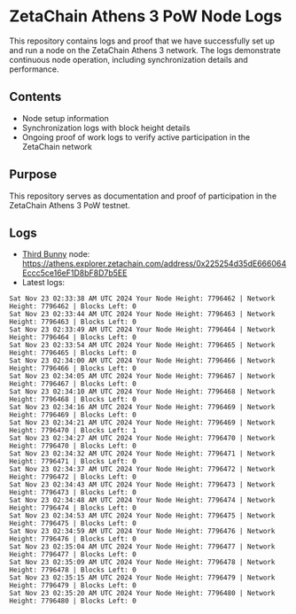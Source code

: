 # ZetaChain Athens 3 PoW Node Logs
This repository contains logs and proof that we have successfully set up and run a node on the ZetaChain Athens 3 network. The logs demonstrate continuous node operation, including synchronization details and performance.

## Contents
- Node setup information
- Synchronization logs with block height details
- Ongoing proof of work logs to verify active participation in the ZetaChain network

## Purpose
This repository serves as documentation and proof of participation in the ZetaChain Athens 3 PoW testnet.

## Logs

- [Third Bunny](https://thirdbunny.xyz/) node: https://athens.explorer.zetachain.com/address/0x225254d35dE666064Eccc5ce16eF1D8bF8D7b5EE
- Latest logs:
```
Sat Nov 23 02:33:38 AM UTC 2024 Your Node Height: 7796462 | Network Height: 7796462 | Blocks Left: 0
Sat Nov 23 02:33:44 AM UTC 2024 Your Node Height: 7796463 | Network Height: 7796463 | Blocks Left: 0
Sat Nov 23 02:33:49 AM UTC 2024 Your Node Height: 7796464 | Network Height: 7796464 | Blocks Left: 0
Sat Nov 23 02:33:54 AM UTC 2024 Your Node Height: 7796465 | Network Height: 7796465 | Blocks Left: 0
Sat Nov 23 02:34:00 AM UTC 2024 Your Node Height: 7796466 | Network Height: 7796466 | Blocks Left: 0
Sat Nov 23 02:34:05 AM UTC 2024 Your Node Height: 7796467 | Network Height: 7796467 | Blocks Left: 0
Sat Nov 23 02:34:10 AM UTC 2024 Your Node Height: 7796468 | Network Height: 7796468 | Blocks Left: 0
Sat Nov 23 02:34:16 AM UTC 2024 Your Node Height: 7796469 | Network Height: 7796469 | Blocks Left: 0
Sat Nov 23 02:34:21 AM UTC 2024 Your Node Height: 7796469 | Network Height: 7796470 | Blocks Left: 1
Sat Nov 23 02:34:27 AM UTC 2024 Your Node Height: 7796470 | Network Height: 7796470 | Blocks Left: 0
Sat Nov 23 02:34:32 AM UTC 2024 Your Node Height: 7796471 | Network Height: 7796471 | Blocks Left: 0
Sat Nov 23 02:34:37 AM UTC 2024 Your Node Height: 7796472 | Network Height: 7796472 | Blocks Left: 0
Sat Nov 23 02:34:43 AM UTC 2024 Your Node Height: 7796473 | Network Height: 7796473 | Blocks Left: 0
Sat Nov 23 02:34:48 AM UTC 2024 Your Node Height: 7796474 | Network Height: 7796474 | Blocks Left: 0
Sat Nov 23 02:34:53 AM UTC 2024 Your Node Height: 7796475 | Network Height: 7796475 | Blocks Left: 0
Sat Nov 23 02:34:59 AM UTC 2024 Your Node Height: 7796476 | Network Height: 7796476 | Blocks Left: 0
Sat Nov 23 02:35:04 AM UTC 2024 Your Node Height: 7796477 | Network Height: 7796477 | Blocks Left: 0
Sat Nov 23 02:35:09 AM UTC 2024 Your Node Height: 7796478 | Network Height: 7796478 | Blocks Left: 0
Sat Nov 23 02:35:15 AM UTC 2024 Your Node Height: 7796479 | Network Height: 7796479 | Blocks Left: 0
Sat Nov 23 02:35:20 AM UTC 2024 Your Node Height: 7796480 | Network Height: 7796480 | Blocks Left: 0
```
